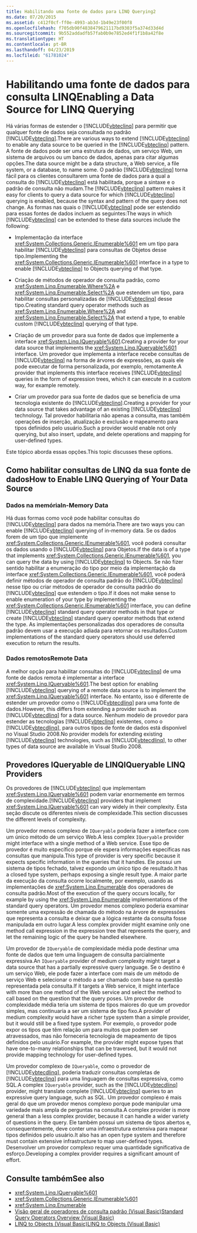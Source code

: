 ```yaml
---
title: Habilitando uma fonte de dados para LINQ Querying2
ms.date: 07/20/2015
ms.assetid: c412f0cf-ff0e-4993-ab3d-1b49e23f00f8
ms.openlocfilehash: f705db90f4838479621117bd9303f5a374d33d4d
ms.sourcegitcommit: 9b552addadfb57fab0b9e7852ed4f1f1b8a42f8e
ms.translationtype: HT
ms.contentlocale: pt-BR
ms.lasthandoff: 04/23/2019
ms.locfileid: "61781024"
---
```

# <a name="enabling-a-data-source-for-linq-querying"></a><span data-ttu-id="8bcd3-102">Habilitando uma fonte de dados para consulta LINQ</span><span class="sxs-lookup"><span data-stu-id="8bcd3-102">Enabling a Data Source for LINQ Querying</span></span>

<span data-ttu-id="8bcd3-103">Há várias formas de estender o [!INCLUDE[vbteclinq](~/includes/vbteclinq-md.md)] para permitir que qualquer fonte de dados seja consultada no padrão [!INCLUDE[vbteclinq](~/includes/vbteclinq-md.md)].</span><span class="sxs-lookup"><span data-stu-id="8bcd3-103">There are various ways to extend [!INCLUDE[vbteclinq](~/includes/vbteclinq-md.md)] to enable any data source to be queried in the [!INCLUDE[vbteclinq](~/includes/vbteclinq-md.md)] pattern.</span></span> <span data-ttu-id="8bcd3-104">A fonte de dados pode ser uma estrutura de dados, um serviço Web, um sistema de arquivos ou um banco de dados, apenas para citar algumas opções.</span><span class="sxs-lookup"><span data-stu-id="8bcd3-104">The data source might be a data structure, a Web service, a file system, or a database, to name some.</span></span> <span data-ttu-id="8bcd3-105">O padrão [!INCLUDE[vbteclinq](~/includes/vbteclinq-md.md)] torna fácil para os clientes consultarem uma fonte de dados para a qual a consulta do [!INCLUDE[vbteclinq](~/includes/vbteclinq-md.md)] está habilitada, porque a sintaxe e o padrão de consulta não mudam.</span><span class="sxs-lookup"><span data-stu-id="8bcd3-105">The [!INCLUDE[vbteclinq](~/includes/vbteclinq-md.md)] pattern makes it easy for clients to query a data source for which [!INCLUDE[vbteclinq](~/includes/vbteclinq-md.md)] querying is enabled, because the syntax and pattern of the query does not change.</span></span> <span data-ttu-id="8bcd3-106">As formas nas quais o [!INCLUDE[vbteclinq](~/includes/vbteclinq-md.md)] pode ser estendido para essas fontes de dados incluem as seguintes:</span><span class="sxs-lookup"><span data-stu-id="8bcd3-106">The ways in which [!INCLUDE[vbteclinq](~/includes/vbteclinq-md.md)] can be extended to these data sources include the following:</span></span>

- <span data-ttu-id="8bcd3-107">Implementação da interface <xref:System.Collections.Generic.IEnumerable%601> em um tipo para habilitar [!INCLUDE[vbteclinq](~/includes/vbteclinq-md.md)] para consultas de Objetos desse tipo.</span><span class="sxs-lookup"><span data-stu-id="8bcd3-107">Implementing the <xref:System.Collections.Generic.IEnumerable%601> interface in a type to enable [!INCLUDE[vbteclinq](~/includes/vbteclinq-md.md)] to Objects querying of that type.</span></span>

- <span data-ttu-id="8bcd3-108">Criação de métodos de operador de consulta padrão, como <xref:System.Linq.Enumerable.Where%2A> e <xref:System.Linq.Enumerable.Select%2A> que estendem um tipo, para habilitar consultas personalizadas de [!INCLUDE[vbteclinq](~/includes/vbteclinq-md.md)] desse tipo.</span><span class="sxs-lookup"><span data-stu-id="8bcd3-108">Creating standard query operator methods such as <xref:System.Linq.Enumerable.Where%2A> and <xref:System.Linq.Enumerable.Select%2A> that extend a type, to enable custom [!INCLUDE[vbteclinq](~/includes/vbteclinq-md.md)] querying of that type.</span></span>

- <span data-ttu-id="8bcd3-109">Criação de um provedor para sua fonte de dados que implemente a interface <xref:System.Linq.IQueryable%601>.</span><span class="sxs-lookup"><span data-stu-id="8bcd3-109">Creating a provider for your data source that implements the <xref:System.Linq.IQueryable%601> interface.</span></span> <span data-ttu-id="8bcd3-110">Um provedor que implementa a interface recebe consultas de [!INCLUDE[vbteclinq](~/includes/vbteclinq-md.md)] na forma de árvores de expressões, as quais ele pode executar de forma personalizada, por exemplo, remotamente.</span><span class="sxs-lookup"><span data-stu-id="8bcd3-110">A provider that implements this interface receives [!INCLUDE[vbteclinq](~/includes/vbteclinq-md.md)] queries in the form of expression trees, which it can execute in a custom way, for example remotely.</span></span>

- <span data-ttu-id="8bcd3-111">Criar um provedor para sua fonte de dados que se beneficia de uma tecnologia existente do [!INCLUDE[vbteclinq](~/includes/vbteclinq-md.md)].</span><span class="sxs-lookup"><span data-stu-id="8bcd3-111">Creating a provider for your data source that takes advantage of an existing [!INCLUDE[vbteclinq](~/includes/vbteclinq-md.md)] technology.</span></span> <span data-ttu-id="8bcd3-112">Tal provedor habilitaria não apenas a consulta, mas também operações de inserção, atualização e exclusão e mapeamento para tipos definidos pelo usuário.</span><span class="sxs-lookup"><span data-stu-id="8bcd3-112">Such a provider would enable not only querying, but also insert, update, and delete operations and mapping for user-defined types.</span></span>

<span data-ttu-id="8bcd3-113">Este tópico aborda essas opções.</span><span class="sxs-lookup"><span data-stu-id="8bcd3-113">This topic discusses these options.</span></span>

## <a name="how-to-enable-linq-querying-of-your-data-source"></a><span data-ttu-id="8bcd3-114">Como habilitar consultas de LINQ da sua fonte de dados</span><span class="sxs-lookup"><span data-stu-id="8bcd3-114">How to Enable LINQ Querying of Your Data Source</span></span>

### <a name="in-memory-data"></a><span data-ttu-id="8bcd3-115">Dados na memória</span><span class="sxs-lookup"><span data-stu-id="8bcd3-115">In-Memory Data</span></span>
 <span data-ttu-id="8bcd3-116">Há duas formas como você pode habilitar consultas do [!INCLUDE[vbteclinq](~/includes/vbteclinq-md.md)] para dados na memória.</span><span class="sxs-lookup"><span data-stu-id="8bcd3-116">There are two ways you can enable [!INCLUDE[vbteclinq](~/includes/vbteclinq-md.md)] querying of in-memory data.</span></span> <span data-ttu-id="8bcd3-117">Se os dados forem de um tipo que implemente <xref:System.Collections.Generic.IEnumerable%601>, você poderá consultar os dados usando o [!INCLUDE[vbteclinq](~/includes/vbteclinq-md.md)] para Objetos.</span><span class="sxs-lookup"><span data-stu-id="8bcd3-117">If the data is of a type that implements <xref:System.Collections.Generic.IEnumerable%601>, you can query the data by using [!INCLUDE[vbteclinq](~/includes/vbteclinq-md.md)] to Objects.</span></span> <span data-ttu-id="8bcd3-118">Se não fizer sentido habilitar a enumeração do tipo por meio da implementação da interface <xref:System.Collections.Generic.IEnumerable%601>, você poderá definir métodos de operador de consulta padrão do [!INCLUDE[vbteclinq](~/includes/vbteclinq-md.md)] nesse tipo ou criar métodos de operador de consulta padrão do [!INCLUDE[vbteclinq](~/includes/vbteclinq-md.md)] que estendem o tipo.</span><span class="sxs-lookup"><span data-stu-id="8bcd3-118">If it does not make sense to enable enumeration of your type by implementing the <xref:System.Collections.Generic.IEnumerable%601> interface, you can define [!INCLUDE[vbteclinq](~/includes/vbteclinq-md.md)] standard query operator methods in that type or create [!INCLUDE[vbteclinq](~/includes/vbteclinq-md.md)] standard query operator methods that extend the type.</span></span> <span data-ttu-id="8bcd3-119">As implementações personalizadas dos operadores de consulta padrão devem usar a execução adiada para retornar os resultados.</span><span class="sxs-lookup"><span data-stu-id="8bcd3-119">Custom implementations of the standard query operators should use deferred execution to return the results.</span></span>

### <a name="remote-data"></a><span data-ttu-id="8bcd3-120">Dados remotos</span><span class="sxs-lookup"><span data-stu-id="8bcd3-120">Remote Data</span></span>
 <span data-ttu-id="8bcd3-121">A melhor opção para habilitar consultas do [!INCLUDE[vbteclinq](~/includes/vbteclinq-md.md)] de uma fonte de dados remota é implementar a interface <xref:System.Linq.IQueryable%601>.</span><span class="sxs-lookup"><span data-stu-id="8bcd3-121">The best option for enabling [!INCLUDE[vbteclinq](~/includes/vbteclinq-md.md)] querying of a remote data source is to implement the <xref:System.Linq.IQueryable%601> interface.</span></span> <span data-ttu-id="8bcd3-122">No entanto, isso é diferente de estender um provedor como o [!INCLUDE[vbtecdlinq](~/includes/vbtecdlinq-md.md)] para uma fonte de dados.</span><span class="sxs-lookup"><span data-stu-id="8bcd3-122">However, this differs from extending a provider such as [!INCLUDE[vbtecdlinq](~/includes/vbtecdlinq-md.md)] for a data source.</span></span> <span data-ttu-id="8bcd3-123">Nenhum modelo de provedor para estender as tecnologias [!INCLUDE[vbteclinq](~/includes/vbteclinq-md.md)] existentes, como o [!INCLUDE[vbtecdlinq](~/includes/vbtecdlinq-md.md)], para outros tipos de fonte de dados está disponível no Visual Studio 2008.</span><span class="sxs-lookup"><span data-stu-id="8bcd3-123">No provider models for extending existing [!INCLUDE[vbteclinq](~/includes/vbteclinq-md.md)] technologies, such as [!INCLUDE[vbtecdlinq](~/includes/vbtecdlinq-md.md)], to other types of data source are available in Visual Studio 2008.</span></span>

## <a name="iqueryable-linq-providers"></a><span data-ttu-id="8bcd3-124">Provedores IQueryable de LINQ</span><span class="sxs-lookup"><span data-stu-id="8bcd3-124">IQueryable LINQ Providers</span></span>
 <span data-ttu-id="8bcd3-125">Os provedores de [!INCLUDE[vbteclinq](~/includes/vbteclinq-md.md)] que implementam <xref:System.Linq.IQueryable%601> podem variar enormemente em termos de complexidade.</span><span class="sxs-lookup"><span data-stu-id="8bcd3-125">[!INCLUDE[vbteclinq](~/includes/vbteclinq-md.md)] providers that implement <xref:System.Linq.IQueryable%601> can vary widely in their complexity.</span></span> <span data-ttu-id="8bcd3-126">Esta seção discute os diferentes níveis de complexidade.</span><span class="sxs-lookup"><span data-stu-id="8bcd3-126">This section discusses the different levels of complexity.</span></span>

 <span data-ttu-id="8bcd3-127">Um provedor menos complexo de `IQueryable` poderia fazer a interface com um único método de um serviço Web.</span><span class="sxs-lookup"><span data-stu-id="8bcd3-127">A less complex `IQueryable` provider might interface with a single method of a Web service.</span></span> <span data-ttu-id="8bcd3-128">Esse tipo de provedor é muito específico porque ele espera informações específicas nas consultas que manipula.</span><span class="sxs-lookup"><span data-stu-id="8bcd3-128">This type of provider is very specific because it expects specific information in the queries that it handles.</span></span> <span data-ttu-id="8bcd3-129">Ele possui um sistema de tipos fechado, talvez expondo um único tipo de resultado.</span><span class="sxs-lookup"><span data-stu-id="8bcd3-129">It has a closed type system, perhaps exposing a single result type.</span></span> <span data-ttu-id="8bcd3-130">A maior parte da execução da consulta ocorre localmente, por exemplo, usando as implementações de <xref:System.Linq.Enumerable> dos operadores de consulta padrão.</span><span class="sxs-lookup"><span data-stu-id="8bcd3-130">Most of the execution of the query occurs locally, for example by using the <xref:System.Linq.Enumerable> implementations of the standard query operators.</span></span> <span data-ttu-id="8bcd3-131">Um provedor menos complexo poderia examinar somente uma expressão de chamada do método na árvore de expressões que representa a consulta e deixar que a lógica restante da consulta fosse manipulada em outro lugar.</span><span class="sxs-lookup"><span data-stu-id="8bcd3-131">A less complex provider might examine only one method call expression in the expression tree that represents the query, and let the remaining logic of the query be handled elsewhere.</span></span>

 <span data-ttu-id="8bcd3-132">Um provedor de `IQueryable` de complexidade média pode destinar uma fonte de dados que tem uma linguagem de consulta parcialmente expressiva.</span><span class="sxs-lookup"><span data-stu-id="8bcd3-132">An `IQueryable` provider of medium complexity might target a data source that has a partially expressive query language.</span></span> <span data-ttu-id="8bcd3-133">Se o destino é um serviço Web, ele pode fazer a interface com mais de um método de serviço Web e selecionar o método a ser chamado com base na questão representada pela consulta.</span><span class="sxs-lookup"><span data-stu-id="8bcd3-133">If it targets a Web service, it might interface with more than one method of the Web service and select the method to call based on the question that the query poses.</span></span> <span data-ttu-id="8bcd3-134">Um provedor de complexidade média teria um sistema de tipos maiores do que um provedor simples, mas continuaria a ser um sistema de tipo fixo.</span><span class="sxs-lookup"><span data-stu-id="8bcd3-134">A provider of medium complexity would have a richer type system than a simple provider, but it would still be a fixed type system.</span></span> <span data-ttu-id="8bcd3-135">Por exemplo, o provedor pode expor os tipos que têm relação um para muitos que podem ser atravessados, mas não forneceria tecnologia de mapeamento de tipos definidos pelo usuário.</span><span class="sxs-lookup"><span data-stu-id="8bcd3-135">For example, the provider might expose types that have one-to-many relationships that can be traversed, but it would not provide mapping technology for user-defined types.</span></span>

 <span data-ttu-id="8bcd3-136">Um provedor complexo de `IQueryable`, como o provedor de [!INCLUDE[vbtecdlinq](~/includes/vbtecdlinq-md.md)], poderia traduzir consultas completas de [!INCLUDE[vbteclinq](~/includes/vbteclinq-md.md)] para uma linguagem de consultas expressiva, como SQL.</span><span class="sxs-lookup"><span data-stu-id="8bcd3-136">A complex `IQueryable` provider, such as the [!INCLUDE[vbtecdlinq](~/includes/vbtecdlinq-md.md)] provider, might translate complete [!INCLUDE[vbteclinq](~/includes/vbteclinq-md.md)] queries to an expressive query language, such as SQL.</span></span> <span data-ttu-id="8bcd3-137">Um provedor complexo é mais geral do que um provedor menos complexo porque pode manipular uma variedade mais ampla de perguntas na consulta.</span><span class="sxs-lookup"><span data-stu-id="8bcd3-137">A complex provider is more general than a less complex provider, because it can handle a wider variety of questions in the query.</span></span> <span data-ttu-id="8bcd3-138">Ele também possui um sistema de tipos abertos e, consequentemente, deve conter uma infraestrutura extensiva para mapear tipos definidos pelo usuário.</span><span class="sxs-lookup"><span data-stu-id="8bcd3-138">It also has an open type system and therefore must contain extensive infrastructure to map user-defined types.</span></span> <span data-ttu-id="8bcd3-139">Desenvolver um provedor complexo requer uma quantidade significativa de esforço.</span><span class="sxs-lookup"><span data-stu-id="8bcd3-139">Developing a complex provider requires a significant amount of effort.</span></span>

## <a name="see-also"></a><span data-ttu-id="8bcd3-140">Consulte também</span><span class="sxs-lookup"><span data-stu-id="8bcd3-140">See also</span></span>

- <xref:System.Linq.IQueryable%601>
- <xref:System.Collections.Generic.IEnumerable%601>
- <xref:System.Linq.Enumerable>
- [<span data-ttu-id="8bcd3-141">Visão geral de operadores de consulta padrão (Visual Basic)</span><span class="sxs-lookup"><span data-stu-id="8bcd3-141">Standard Query Operators Overview (Visual Basic)</span></span>](../../../../visual-basic/programming-guide/concepts/linq/standard-query-operators-overview.md)
- [<span data-ttu-id="8bcd3-142">LINQ to Objects (Visual Basic)</span><span class="sxs-lookup"><span data-stu-id="8bcd3-142">LINQ to Objects (Visual Basic)</span></span>](../../../../visual-basic/programming-guide/concepts/linq/linq-to-objects.md)